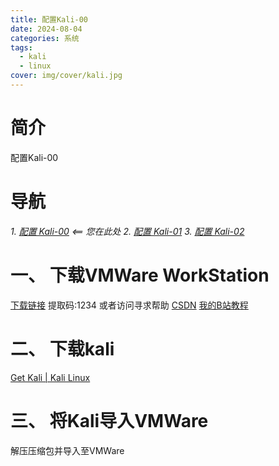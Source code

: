 ```yaml
---
title: 配置Kali-00
date: 2024-08-04
categories: 系统
tags:
  - kali
  - linux
cover: img/cover/kali.jpg
---
```

# 简介
配置Kali-00

# 导航
*1. [配置 Kali-00](https://tianze-ya.github.io/blog/system/linux/kali/kali-config-00/)                      <== 您在此处*
*2. [配置 Kali-01](https://tianze-ya.github.io/blog/system/linux/kali/kali-config-01/)*
*3. [配置 Kali-02](https://tianze-ya.github.io/blog/system/linux/kali/kali-config-02/)*

# 一、 下载VMWare WorkStation
[下载链接](https://www.123pan.com/s/fKdKjv-TkWj.html) 提取码:1234
或者访问寻求帮助
[CSDN](https://blog.csdn.net/Sky_WANGJ/article/details/139239524)
[我的B站教程](https://www.bilibili.com/video/BV1iHcneVEh6/)

# 二、 下载kali
[Get Kali | Kali Linux](https://www.kali.org/get-kali/#kali-virtual-machines)

# 三、 将Kali导入VMWare
解压压缩包并导入至VMWare